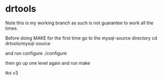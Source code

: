 drtools
=======
Note this is my working branch as such is not guarantee to work all the times.

Before doing MAKE for the first time 
go to the mysql-source directory 
cd drtools/mysql-source

and run configure
./configure

then go up one level again 
 and run make

tks
v3
